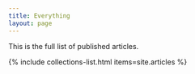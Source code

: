 ```yaml
---
title: Everything
layout: page
---
```

This is the full list of published articles.

{% include collections-list.html items=site.articles %}
